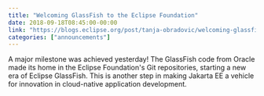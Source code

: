 ```yaml
---
title: "Welcoming GlassFish to the Eclipse Foundation"
date: 2018-09-18T08:45:00-00:00
link: "https://blogs.eclipse.org/post/tanja-obradovic/welcoming-glassfish-eclipse-foundation"
categories: ["announcements"]
---
```


A major milestone was achieved yesterday! The GlassFish code from Oracle made its home in the Eclipse Foundation's Git repositories, starting a new era of Eclipse GlassFish. This is another step in making Jakarta EE a vehicle for innovation in cloud-native application development.